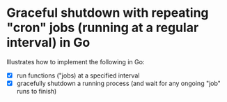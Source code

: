# Graceful shutdown with repeating "cron" jobs (running at a regular interval) in Go

Illustrates how to implement the following in Go:

- [x] run functions ("jobs) at a specified interval
- [x] gracefully shutdown a running process (and wait for any ongoing "job" runs to finish)
